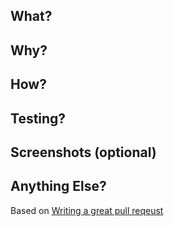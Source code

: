 ## What?
<!-- 
Explain the changes you've made. Nothing fancy or technical just yet.

Example:

I've added support for authentication to implement Key Result 2 of OKR1. It includes model, table, controller and test. For more background, see ticket #JIRA-123. 
-->

## Why?
<!-- 
What business or engineering goal does this code achieve?

Example:

These changes complete the user login and account creation experience. See #Jira-123 for more information.
-->

## How?
<!--
Draw attention to significant design decisions.

Example:

This includes a migraiton, model, and controller for user authentication. I'm using Devise to do the heavy lifting. I ran Devise migration and those are included here.
-->

## Testing?
<!--
Let the reviewer know if some conditions or edge cases were not tested, why they weren't tested, and how likey they are to occur.
-->

## Screenshots (optional)
<!--
Screenshots of the before and after of any UI-related changes.
-->

## Anything Else?
<!--
Delve into possible architecture or technical debt here. Call out challenges, optimizations, etc.

-->

Based on [Writing a great pull reqeust](https://www.pullrequest.com/blog/writing-a-great-pull-request-description/)
